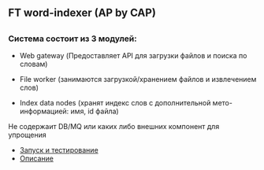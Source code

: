 ## FT word-indexer (AP by CAP)

##

### Система состоит из 3 модулей:

* Web gateway (Предоставляет API для загрузки файлов и поиска по словам)

* File worker (занимаются загрузкой/хранением файлов и извлечением слов)

* Index data nodes (хранят индекс слов с дополнительной мето-информацией: имя, id файла)

Не содержаит DB/MQ или каких либо внешних компонент для упрощения

* [Запуск и тестирование](installation.md)
* [Описание](description.md)
